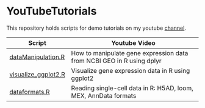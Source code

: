 # YouTubeTutorials


This repository holds scripts for demo tutorials on my youtube [channel](https://www.youtube.com/channel/UCnXs-Nq1dzMZQOKUHKW3rdw).

| Script | Youtube Video |
| --- | --- |
| [dataManipulation.R](https://github.com/kpatel427/YouTubeTutorials/blob/main/dataManipulation.R) | How to manipulate gene expression data from NCBI GEO in R using dplyr | Bioinformatics for beginners |
| [visualize_ggplot2.R](https://github.com/kpatel427/YouTubeTutorials/blob/main/visualize_ggplot2.R) | Visualize gene expression data in R using ggplot2 |
| [dataformats.R](https://github.com/kpatel427/YouTubeTutorials/blob/main/dataformats.R) | Reading single-cell data in R: H5AD, loom, MEX, AnnData formats |
